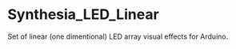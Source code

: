 Synthesia_LED_Linear
====================

Set of linear (one dimentional) LED array visual effects for Arduino.  
